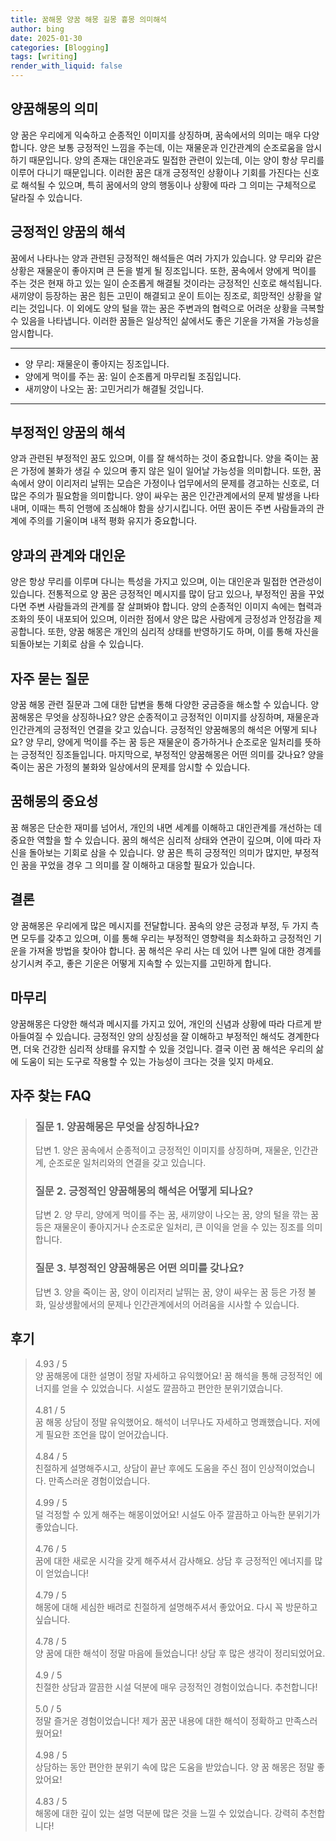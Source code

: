```yaml
---
title: 꿈해몽 양꿈 해몽 길몽 흉몽 의미해석
author: bing
date: 2025-01-30
categories: [Blogging]
tags: [writing]
render_with_liquid: false
---
```



<h2 id='양꿈해몽의 의미'>양꿈해몽의 의미</h2>

<p>양 꿈은 우리에게 익숙하고 순종적인 이미지를 상징하며, 꿈속에서의 의미는 매우 다양합니다. 양은 보통 긍정적인 느낌을 주는데, 이는 재물운과 인간관계의 순조로움을 암시하기 때문입니다. 양의 존재는 대인운과도 밀접한 관련이 있는데, 이는 양이 항상 무리를 이루어 다니기 때문입니다. 이러한 꿈은 대개 긍정적인 상황이나 기회를 가진다는 신호로 해석될 수 있으며, 특히 꿈에서의 양의 행동이나 상황에 따라 그 의미는 구체적으로 달라질 수 있습니다.</p>

<h2 id='긍정적인 양꿈의 해석'>긍정적인 양꿈의 해석</h2>

<p>꿈에서 나타나는 양과 관련된 긍정적인 해석들은 여러 가지가 있습니다. 양 무리와 같은 상황은 재물운이 좋아지며 큰 돈을 벌게 될 징조입니다. 또한, 꿈속에서 양에게 먹이를 주는 것은 현재 하고 있는 일이 순조롭게 해결될 것이라는 긍정적인 신호로 해석됩니다. 새끼양이 등장하는 꿈은 힘든 고민이 해결되고 운이 트이는 징조로, 희망적인 상황을 알리는 것입니다. 이 외에도 양의 털을 깎는 꿈은 주변과의 협력으로 어려운 상황을 극복할 수 있음을 나타냅니다. 이러한 꿈들은 일상적인 삶에서도 좋은 기운을 가져올 가능성을 암시합니다.</p>

<hr />

<ul>
    <li>양 무리: 재물운이 좋아지는 징조입니다.</li>
    <li>양에게 먹이를 주는 꿈: 일이 순조롭게 마무리될 조짐입니다.</li>
    <li>새끼양이 나오는 꿈: 고민거리가 해결될 것입니다.</li>
</ul>

<hr />

<h2 id='부정적인 양꿈의 해석'>부정적인 양꿈의 해석</h2>

<p>양과 관련된 부정적인 꿈도 있으며, 이를 잘 해석하는 것이 중요합니다. 양을 죽이는 꿈은 가정에 불화가 생길 수 있으며 좋지 않은 일이 일어날 가능성을 의미합니다. 또한, 꿈속에서 양이 이리저리 날뛰는 모습은 가정이나 업무에서의 문제를 경고하는 신호로, 더 많은 주의가 필요함을 의미합니다. 양이 싸우는 꿈은 인간관계에서의 문제 발생을 나타내며, 이때는 특히 언행에 조심해야 함을 상기시킵니다. 어떤 꿈이든 주변 사람들과의 관계에 주의를 기울이며 내적 평화 유지가 중요합니다.</p>

<h2 id='양과의 관계와 대인운'>양과의 관계와 대인운</h2>

<p>양은 항상 무리를 이루며 다니는 특성을 가지고 있으며, 이는 대인운과 밀접한 연관성이 있습니다. 전통적으로 양 꿈은 긍정적인 메시지를 많이 담고 있으나, 부정적인 꿈을 꾸었다면 주변 사람들과의 관계를 잘 살펴봐야 합니다. 양의 순종적인 이미지 속에는 협력과 조화의 뜻이 내포되어 있으며, 이러한 점에서 양은 많은 사람에게 긍정성과 안정감을 제공합니다. 또한, 양꿈 해몽은 개인의 심리적 상태를 반영하기도 하며, 이를 통해 자신을 되돌아보는 기회로 삼을 수 있습니다.</p>

<h2 id='자주 묻는 질문'>자주 묻는 질문</h2>

<p>양꿈 해몽 관련 질문과 그에 대한 답변을 통해 다양한 궁금증을 해소할 수 있습니다. 양꿈해몽은 무엇을 상징하나요? 양은 순종적이고 긍정적인 이미지를 상징하며, 재물운과 인간관계의 긍정적인 연결을 갖고 있습니다. 긍정적인 양꿈해몽의 해석은 어떻게 되나요? 양 무리, 양에게 먹이를 주는 꿈 등은 재물운이 증가하거나 순조로운 일처리를 뜻하는 긍정적인 징조들입니다. 마지막으로, 부정적인 양꿈해몽은 어떤 의미를 갖나요? 양을 죽이는 꿈은 가정의 불화와 일상에서의 문제를 암시할 수 있습니다.</p>

<h2 id='꿈해몽의 중요성'>꿈해몽의 중요성</h2>

<p>꿈 해몽은 단순한 재미를 넘어서, 개인의 내면 세계를 이해하고 대인관계를 개선하는 데 중요한 역할을 할 수 있습니다. 꿈의 해석은 심리적 상태와 연관이 깊으며, 이에 따라 자신을 돌아보는 기회로 삼을 수 있습니다. 양 꿈은 특히 긍정적인 의미가 많지만, 부정적인 꿈을 꾸었을 경우 그 의미를 잘 이해하고 대응할 필요가 있습니다.</p>

<h2 id='결론'>결론</h2>

<p>양 꿈해몽은 우리에게 많은 메시지를 전달합니다. 꿈속의 양은 긍정과 부정, 두 가지 측면 모두를 갖추고 있으며, 이를 통해 우리는 부정적인 영향력을 최소화하고 긍정적인 기운을 가져올 방법을 찾아야 합니다. 꿈 해석은 우리 사는 데 있어 나쁜 일에 대한 경계를 상기시켜 주고, 좋은 기운은 어떻게 지속할 수 있는지를 고민하게 합니다.</p>

<h2 id='마무리'>마무리</h2>

<p>양꿈해몽은 다양한 해석과 메시지를 가지고 있어, 개인의 신념과 상황에 따라 다르게 받아들여질 수 있습니다. 긍정적인 양의 상징성을 잘 이해하고 부정적인 해석도 경계한다면, 더욱 건강한 심리적 상태를 유지할 수 있을 것입니다. 결국 이런 꿈 해석은 우리의 삶에 도움이 되는 도구로 작용할 수 있는 가능성이 크다는 것을 잊지 마세요.</p>


<h2 id='자주_찾는_FAQ'>자주 찾는 FAQ</h2>
<div itemscope="" itemtype="https://schema.org/FAQPage"> 
<blockquote> 
<div itemscope="" itemprop="mainEntity" itemtype="https://schema.org/Question"> 
<h3 itemprop="name">질문 1. 양꿈해몽은 무엇을 상징하나요?</h3> 
<div itemscope="" itemprop="acceptedAnswer" itemtype="https://schema.org/Answer"> 
<span itemprop="text"> 
<p>답변 1. 양은 꿈속에서 순종적이고 긍정적인 이미지를 상징하며, 재물운, 인간관계, 순조로운 일처리와의 연결을 갖고 있습니다.</p> 
</span> 
</div> 
</div> 
<div itemscope="" itemprop="mainEntity" itemtype="https://schema.org/Question"> 
<h3 itemprop="name">질문 2. 긍정적인 양꿈해몽의 해석은 어떻게 되나요?</h3> 
<div itemscope="" itemprop="acceptedAnswer" itemtype="https://schema.org/Answer"> 
<span itemprop="text"> 
<p>답변 2. 양 무리, 양에게 먹이를 주는 꿈, 새끼양이 나오는 꿈, 양의 털을 깎는 꿈 등은 재물운이 좋아지거나 순조로운 일처리, 큰 이익을 얻을 수 있는 징조를 의미합니다.</p> 
</span> 
</div> 
</div> 
<div itemscope="" itemprop="mainEntity" itemtype="https://schema.org/Question"> 
<h3 itemprop="name">질문 3. 부정적인 양꿈해몽은 어떤 의미를 갖나요?</h3> 
<div itemscope="" itemprop="acceptedAnswer" itemtype="https://schema.org/Answer"> 
<span itemprop="text"> 
<p>답변 3. 양을 죽이는 꿈, 양이 이리저리 날뛰는 꿈, 양이 싸우는 꿈 등은 가정 불화, 일상생활에서의 문제나 인간관계에서의 어려움을 시사할 수 있습니다.</p> 
</span> 
</div> 
</div> 
</blockquote> 
</div>
<h2 id='후기'>후기</h2>
<div itemscope itemtype="https://schema.org/Product">
  <blockquote>
  <div itemprop="review" itemscope itemtype="https://schema.org/Review">
      <div itemprop="reviewRating" itemscope itemtype="https://schema.org/Rating"> <span itemprop="ratingValue">4.93</span> / <span itemprop="bestRating">5</span> </div>
      <span itemprop="reviewBody">양 꿈해몽에 대한 설명이 정말 자세하고 유익했어요! 꿈 해석을 통해 긍정적인 에너지를 얻을 수 있었습니다. 시설도 깔끔하고 편안한 분위기였습니다.</span>
  </div>
  <br>
  <div itemprop="review" itemscope itemtype="https://schema.org/Review">
      <div itemprop="reviewRating" itemscope itemtype="https://schema.org/Rating"> <span itemprop="ratingValue">4.81</span> / <span itemprop="bestRating">5</span> </div>
      <span itemprop="reviewBody">꿈 해몽 상담이 정말 유익했어요. 해석이 너무나도 자세하고 명쾌했습니다. 저에게 필요한 조언을 많이 얻어갔습니다.</span>
  </div>
  <br>
  <div itemprop="review" itemscope itemtype="https://schema.org/Review">
      <div itemprop="reviewRating" itemscope itemtype="https://schema.org/Rating"> <span itemprop="ratingValue">4.84</span> / <span itemprop="bestRating">5</span> </div>
      <span itemprop="reviewBody">친절하게 설명해주시고, 상담이 끝난 후에도 도움을 주신 점이 인상적이었습니다. 만족스러운 경험이었습니다.</span>
  </div>
  <br>
  <div itemprop="review" itemscope itemtype="https://schema.org/Review">
      <div itemprop="reviewRating" itemscope itemtype="https://schema.org/Rating"> <span itemprop="ratingValue">4.99</span> / <span itemprop="bestRating">5</span> </div>
      <span itemprop="reviewBody">덜 걱정할 수 있게 해주는 해몽이었어요! 시설도 아주 깔끔하고 아늑한 분위기가 좋았습니다.</span>
  </div>
  <br>
  <div itemprop="review" itemscope itemtype="https://schema.org/Review">
      <div itemprop="reviewRating" itemscope itemtype="https://schema.org/Rating"> <span itemprop="ratingValue">4.76</span> / <span itemprop="bestRating">5</span> </div>
      <span itemprop="reviewBody">꿈에 대한 새로운 시각을 갖게 해주셔서 감사해요. 상담 후 긍정적인 에너지를 많이 얻었습니다!</span>
  </div>
  <br>
  <div itemprop="review" itemscope itemtype="https://schema.org/Review">
      <div itemprop="reviewRating" itemscope itemtype="https://schema.org/Rating"> <span itemprop="ratingValue">4.79</span> / <span itemprop="bestRating">5</span> </div>
      <span itemprop="reviewBody">해몽에 대해 세심한 배려로 친절하게 설명해주셔서 좋았어요. 다시 꼭 방문하고 싶습니다.</span>
  </div>
  <br>
  <div itemprop="review" itemscope itemtype="https://schema.org/Review">
      <div itemprop="reviewRating" itemscope itemtype="https://schema.org/Rating"> <span itemprop="ratingValue">4.78</span> / <span itemprop="bestRating">5</span> </div>
      <span itemprop="reviewBody">양 꿈에 대한 해석이 정말 마음에 들었습니다! 상담 후 많은 생각이 정리되었어요. </span>
  </div>
  <br>
  <div itemprop="review" itemscope itemtype="https://schema.org/Review">
      <div itemprop="reviewRating" itemscope itemtype="https://schema.org/Rating"> <span itemprop="ratingValue">4.9</span> / <span itemprop="bestRating">5</span> </div>
      <span itemprop="reviewBody">친절한 상담과 깔끔한 시설 덕분에 매우 긍정적인 경험이었습니다. 추천합니다!</span>
  </div>
  <br>
  <div itemprop="review" itemscope itemtype="https://schema.org/Review">
      <div itemprop="reviewRating" itemscope itemtype="schema.org/Rating"> <span itemprop="ratingValue">5.0</span> / <span itemprop="bestRating">5</span> </div>
      <span itemprop="reviewBody">정말 즐거운 경험이었습니다! 제가 꿈꾼 내용에 대한 해석이 정확하고 만족스러웠어요!</span>
  </div>
  <br>
  <div itemprop="review" itemscope itemtype="https://schema.org/Review">
      <div itemprop="reviewRating" itemscope itemtype="schema.org/Rating"> <span itemprop="ratingValue">4.98</span> / <span itemprop="bestRating">5</span> </div>
      <span itemprop="reviewBody">상담하는 동안 편안한 분위기 속에 많은 도움을 받았습니다. 양 꿈 해몽은 정말 좋았어요!</span>
  </div>
  <br>
  <div itemprop="review" itemscope itemtype="https://schema.org/Review">
      <div itemprop="reviewRating" itemscope itemtype="schema.org/Rating"> <span itemprop="ratingValue">4.83</span> / <span itemprop="bestRating">5</span> </div>
      <span itemprop="reviewBody">해몽에 대한 깊이 있는 설명 덕분에 많은 것을 느낄 수 있었습니다. 강력히 추천합니다!</span>
  </div>
  </blockquote>
</div>
